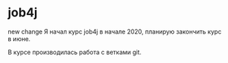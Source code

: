 # job4j
new change
Я начал курс job4j в начале 2020, планирую закончить курс в июне.

В курсе производилась работа с ветками git.